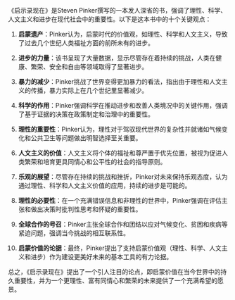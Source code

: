 《启示录现在》是Steven Pinker撰写的一本发人深省的书，强调了理性、科学、人文主义和进步在现代社会中的重要性。以下是这本书中的十个关键观点：

1. **启蒙遗产**：Pinker认为，启蒙时代的价值观，如理性、科学和人文主义，导致了过去几个世纪人类福祉方面的前所未有的进步。

2. **进步的力量**：该书呈现了大量数据，显示尽管存在着持续的挑战，人类在健康、繁荣、安全和自由等领域取得了显著进步。

3. **暴力的减少**：Pinker挑战了世界变得更加暴力的看法，指出由于理性和人文主义的传播，暴力实际上在几个世纪里显著减少。

4. **科学的作用**：Pinker强调科学在推动进步和改善人类境况中的关键作用，强调了基于证据的决策在政策制定和治理中的重要性。

5. **理性的重要性**：Pinker认为，理性对于驾驭现代世界的复杂性并就诸如气候变化和公共卫生等问题做出明智选择至关重要。

6. **人文主义的价值**：人文主义将个体的福祉和尊严置于优先位置，被视为促进人类繁荣和培育更具同情心和公平性的社会的指导原则。

7. **乐观的展望**：尽管存在持续的挑战和挫折，Pinker对未来保持乐观态度，认为通过理性、科学和人文主义价值的应用，持续的进步是可能的。

8. **理性的必要性**：在一个充满错误信息和非理性的世界中，Pinker强调在评估主张和做出决策时批判性思考和怀疑的重要性。

9. **全球合作的号召**：Pinker主张全球合作和团结以应对气候变化、贫困和疾病等紧迫问题，强调当今挑战的相互联系性。

10. **启蒙价值的论据**：最终，Pinker提出了支持启蒙价值观（理性、科学、人文主义和进步）作为建设更美好未来的基本工具的有力论据。

总之，《启示录现在》提出了一个引人注目的论点，即启蒙价值在当今世界中的持久重要性，并为一个更理性、富有同情心和繁荣的未来提供了一个充满希望的愿景。